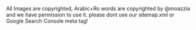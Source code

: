 All Images are copyrighted, Arabic+Ro words are copyrighted by @moazzia and we have permission to use it.
please dont use our sitemap.xml or Google Search Console meta tag!
